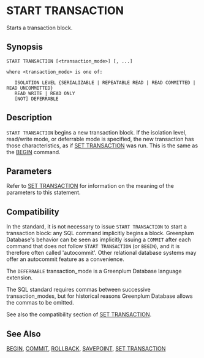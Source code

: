 # START TRANSACTION

Starts a transaction block.

## Synopsis

``` {#sql_command_synopsis}
START TRANSACTION [<transaction_mode>] [, ...]

where <transaction_mode> is one of:

   ISOLATION LEVEL {SERIALIZABLE | REPEATABLE READ | READ COMMITTED | READ UNCOMMITTED}
   READ WRITE | READ ONLY
   [NOT] DEFERRABLE
```

## Description

`START TRANSACTION` begins a new transaction block. If the isolation level, read/write mode, or deferrable mode is specified, the new transaction has those characteristics, as if [SET TRANSACTION](/docs/sql-statements/sql-statement-set-transaction.md) was run. This is the same as the [BEGIN](/docs/sql-statements/sql-statement-begin.md) command.

## Parameters

Refer to [SET TRANSACTION](/docs/sql-statements/sql-statement-set-transaction.md) for information on the meaning of the parameters to this statement.


## Compatibility

In the standard, it is not necessary to issue `START TRANSACTION` to start a transaction block: any SQL command implicitly begins a block. Greenplum Database's behavior can be seen as implicitly issuing a `COMMIT` after each command that does not follow `START TRANSACTION` (or `BEGIN`), and it is therefore often called 'autocommit'. Other relational database systems may offer an autocommit feature as a convenience.

The `DEFERRABLE` transaction_mode is a Greenplum Database language extension.

The SQL standard requires commas between successive transaction_modes, but for historical reasons Greenplum Database allows the commas to be omitted.

See also the compatibility section of [SET TRANSACTION](/docs/sql-statements/sql-statement-set-transaction.md).

## See Also

[BEGIN](/docs/sql-statements/sql-statement-begin.md), [COMMIT](/docs/sql-statements/sql-statement-commit.md), [ROLLBACK](/docs/sql-statements/sql-statement-rollback.md), [SAVEPOINT](/docs/sql-statements/sql-statement-savepoint.md), [SET TRANSACTION](/docs/sql-statements/sql-statement-set-transaction.md)



